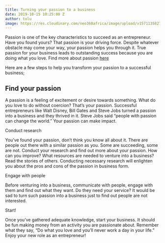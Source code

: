 ```yaml
---
title: Turning your passion to a business
date: 2019-10-15 10:25:00 Z
author: tolu
image: https://res.cloudinary.com/neo360africa/image/upload/v1571135827/NEO360%20BLOG/randalyn-hill-Z1HXJQ2aWIA-unsplash_1_i8kaib.jpg
---
```


Passion is one of the key characteristics to succeed as an entrepreneur. Have you found yours? That passion is your driving force. Despite whatever obstacle may come your way, your passion helps you through it. True passion for your business leads to outstanding success because you are doing what you love. Find more about passion <a href="https://www.blog.neo360africa.com/are-you-an-entrepreneur/" rel="follow" target="_self">here</a>

Here are a few steps to help you transform your passion to a successful business;

## **Find your passion** 

A passion is a feeling of excitement or desire towards something. What do you love to do without coercion? That’s your passion. Successful entrepreneurs like Walt Disney, Bill Gates and Steve Jobs turned a passion into a business and they thrived in it. Steve Jobs said “people with passion can change the world.” Your passion can make impact.

Conduct research

You’ve found your passion, don’t think you know all about it. There are people out there with a similar passion as you. Some are succeeding, some are not. Conduct your research and find out more about your passion. How can you improve? What resources are needed to venture into a business? Read the stories of others. Conducting necessary research will enlighten you about the pros and cons of the passion in business form.

Engage with people

Before venturing into a business, communicate with people, engage with them and find out what they want. Do they need your service? It would be sad to turn such passion into a business just to find out people are not interested. 

Start!

Once you’ve gathered adequate knowledge, start your business. It should be fun making money from an activity you are passionate about. Remember what they say, “Do what you love and you’ll never work a day in your life.” Enjoy your new role as an entrepreneur!
